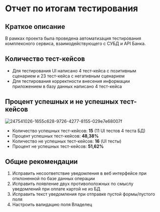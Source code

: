 # Отчет по итогам тестирования

## Краткое описание

В рамках проекта была проведена автоматизация тестирования комплексного сервиса, взаимодействующего с СУБД и API Банка.

## Количество тест-кейсов

* Для тестирования UI написано 4 тест-кейса с позитивным сценарием и 23 тест-кейса с негативным сценарием
* Для тестирования корректности внесения информации приложением в базу данных написано 4 тест-кейса

## Процент успешных и не успешных тест-кейсов

![247541026-1655c628-9726-4277-8155-029e7e68007f](https://github.com/user-attachments/assets/aea96ab5-8d02-4a46-a33a-8e9d54a2b168)

* Количество успешных тест-кейсов: **15** (11 UI тестов 4 теста БД)
* Процент успешных тест-кейсов: **48,38%**
* Количество не успешных тест-кейсов: **16** (UI тесты)
* Процент не успешных тест-кейсов: **51,62%**

## Общие рекомендации

1. Исправить несоответствие уведомления в веб интерфейсе при отклоненной по базе данных операции
2. Исправить появление двух противоположных по смыслу уведомлений при оплате картой не из БД
3. Исправить текст уведомления при отправке пустой формы/пустого поля
4. Настроить валидацию поля Владелец


